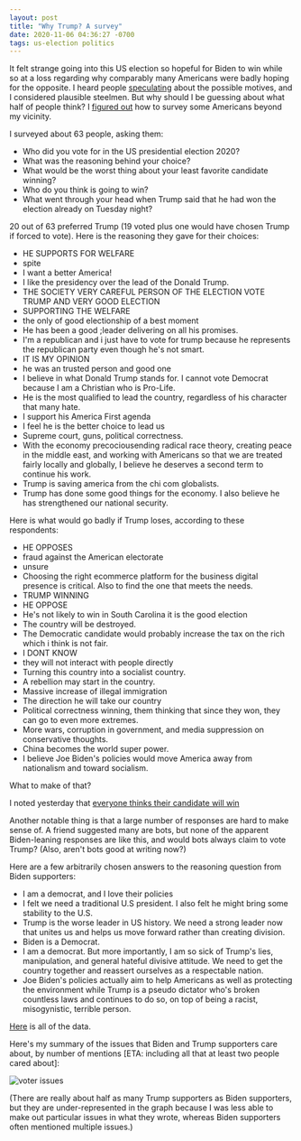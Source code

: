 ```yaml
---
layout: post
title: "Why Trump? A survey"
date: 2020-11-06 04:36:27 -0700
tags: us-election politics
---
```

It felt strange going into this US election so hopeful for Biden to win while so at a loss regarding why comparably many Americans were badly hoping for the opposite. I heard people [speculating](https://samharris.org/podcasts/224-key-trumps-appeal/) about the possible motives, and I considered plausible steelmen. But why should I be guessing about what half of people think? I [figured out](https://worldspiritsockpuppet.com/2020/11/05/election-survey.html) how to survey some Americans beyond my vicinity.

I surveyed about 63 people, asking them:
- Who did you vote for in the US presidential election 2020?
- What was the reasoning behind your choice?
- What would be the worst thing about your least favorite candidate winning?
- Who do you think is going to win?
- What went through your head when Trump said that he had won the election already on Tuesday night?


20 out of 63 preferred Trump (19 voted plus one would have chosen Trump if forced to vote). Here is the reasoning they gave for their choices:

- HE SUPPORTS FOR WELFARE
- spite
- I want a better America!
- I like the presidency over the lead of the Donald Trump.
- THE SOCIETY VERY CAREFUL PERSON OF THE ELECTION VOTE TRUMP AND VERY GOOD ELECTION
- SUPPORTING THE WELFARE
- the only of good electionship of a best moment
- He has been a good ;leader delivering on all his promises.
- I'm a republican and i just have to vote for trump because he represents the republican party even though he's not smart.
- IT IS MY OPINION
- he was an trusted person and good one
- I believe in what Donald Trump stands for. I cannot vote Democrat because I am a Christian who is Pro-Life.
- He is the most qualified to lead the country, regardless of his character that many hate.
- I support his America First agenda
- I feel he is the better choice to lead us
- Supreme court, guns, political correctness.
- With the economy precociousending radical race theory, creating peace in the middle east, and working with Americans so that we are treated fairly locally and globally, I believe he deserves a second term to continue his work.
- Trump is saving america from the chi com globalists.
- Trump has done some good things for the economy. I also believe he has strengthened our national security.


Here is what would go badly if Trump loses, according to these respondents:

- HE OPPOSES
- fraud against the American electorate
- unsure
- Choosing the right ecommerce platform for the business digital presence is critical. Also to find the one that meets the needs.
- TRUMP WINNING
- HE OPPOSE
- He's not likely to win in South Carolina it is the good election
- The country will be destroyed.
- The Democratic candidate would probably increase the tax on the rich which i think is not fair.
- I DONT KNOW
- they will not interact with people directly
- Turning this country into a socialist country.
- A rebellion may start in the country.
- Massive increase of illegal immigration
- The direction he will take our country
- Political correctness winning, them thinking that since they won, they can go to even more extremes.
- More wars, corruption in government, and media suppression on conservative thoughts.
- China becomes the world super power.
- I believe Joe Biden's policies would move America away from nationalism and toward socialism.


What to make of that?

I noted yesterday that [everyone thinks their candidate will win](https://worldspiritsockpuppet.com/2020/11/05/election-survey.html)

Another notable thing is that a large number of responses are hard to make sense of. A friend suggested many are bots, but none of the apparent Biden-leaning responses are like this, and would bots always claim to vote Trump? (Also, aren't bots good at writing now?)

Here are a few arbitrarily chosen answers to the reasoning question from Biden supporters:

- I am a democrat, and I love their policies
- I felt we need a traditional U.S president. I also felt he might bring some stability to the U.S.
- Trump is the worse leader in US history. We need a strong leader now that unites us and helps us move forward rather than creating division.
- Biden is a Democrat.
- I am a democrat. But more importantly, I am so sick of Trump's lies, manipulation, and general hateful divisive attitude. We need to get the country together and reassert ourselves as a respectable nation.
- Joe Biden's policies actually aim to help Americans as well as protecting the environment while Trump is a pseudo dictator who's broken countless laws and continues to do so, on top of being a racist, misogynistic, terrible person.


[Here](https://docs.google.com/spreadsheets/d/1m3c13EOE2nlqQVU-1Ekilcz-wxxZVrUEe8Jm7qjsjLo/edit?usp=sharing) is all of the data.


Here's my summary of the issues that Biden and Trump supporters care about, by number of mentions [ETA: including all that at least two people cared about]:

![voter issues](https://worldspiritsockpuppet.com/assets/issues.png)

(There are really about half as many Trump supporters as Biden supporters, but they are under-represented in the graph because I was less able to make out particular issues in what they wrote, whereas Biden supporters often mentioned multiple issues.)

